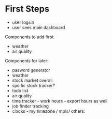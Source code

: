 # First Steps

- user logsin
- user sees main dashboard

Components to add first:

- weather
- air quality

Components for later:

- pasword generator
- weather
- stock market overall
- spcific stock tracker?
- todo list
- air quality
- time tracker - work hours - export hours as well
- job finder tracking
- clocks - my timezone / mpls/ others.
